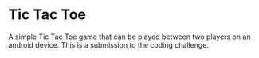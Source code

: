 Tic Tac Toe
===
A simple Tic Tac Toe game that can be played between two players on an android device.
This is a submission to the coding challenge.